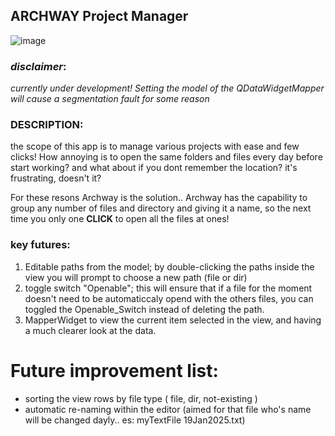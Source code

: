 ## ARCHWAY Project Manager

![image](https://github.com/user-attachments/assets/53e50f3f-e91c-49ef-b616-c0cbd5e2c378)


### *disclaimer*:
*currently under development! Setting the model of the QDataWidgetMapper will cause a segmentation fault for some reason*

### **DESCRIPTION:**
the scope of this app is to manage various projects with ease and few clicks! 
How annoying is to open the same folders and files every day before start working? and what about if you dont remember the location? it's frustrating, doesn't it?

For these resons Archway is the solution.. 
Archway has the capability to group any number of files and directory and giving it a name, so the next time you only one **CLICK** to open all the files at ones!


### **key futures:**
1. Editable paths from the model; by double-clicking the paths inside the view you will prompt to choose a new path (file or dir)
2. toggle switch "Openable"; this will ensure that if a file for the moment doesn't need to be automaticcaly opend with the others files, you can toggled the Openable_Switch instead of deleting the path.
3. MapperWidget to view the current item selected in the view, and having a much clearer look at the data.

# Future improvement list:
- sorting the view rows by file type ( file, dir, not-existing )
- automatic re-naming within the editor (aimed for that file who's name will be changed dayly.. es: myTextFile 19Jan2025.txt)
